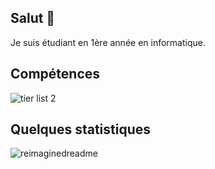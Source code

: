 ## Salut 👋
Je suis étudiant en 1ère année en informatique.

## Compétences 
![tier list 2](https://github.com/user-attachments/assets/a23665e1-d165-4ec7-ace8-bc9045095ca1)

## Quelques statistiques 

<img src="https://myreadme.vercel.app/api/embed/Squid-Nayth?panels=userstatistics,toplanguages,commitgraph,toprepositories" alt="reimaginedreadme" />
